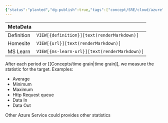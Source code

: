 ```yaml
---
{"status":"planted","dg-publish":true,"tags":["concept/SRE/cloud/azure"],"creation_date":"2024-05-07 11:05","definition":"The method of measurement set for the time grain","ms-learn-url":"undefined","url":"undefined","aliases":null,"permalink":"/concepts/time-grain-statistic/","dgPassFrontmatter":true}
---
```



| MetaData   |                                              |
| ---------- | -------------------------------------------- |
| Definition | `VIEW[{definition}][text(renderMarkdown)]`   |
| Homesite   | `VIEW[{url}][text(renderMarkdown)]`          |
| MS Learn   | `VIEW[{ms-learn-url}][text(renderMarkdown)]` |

After each period  or [[Concepts/time grain\|time grain]], we measure the statistic for the target.
Examples:
- Average
- Minimum
- Maximum
- Http Request queue
- Data In
- Data Out

Other Azure Service could provides other statistics


